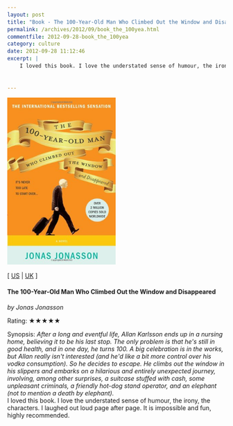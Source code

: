 ```yaml
---
layout: post
title: "Book - The 100-Year-Old Man Who Climbed Out the Window and Disappeared"
permalink: /archives/2012/09/book_the_100yea.html
commentfile: 2012-09-28-book_the_100yea
category: culture
date: 2012-09-28 11:12:46
excerpt: |
    I loved this book. I love the understated sense of humour, the irony, the characters.  I laughed out loud page after page.  It is impossible and fun, highly recommended.        
            

---
```


<img class="photo right" src="/assets/images/1401324649.jpg" width="250" alt="The 100-Year-Old Man Who Climbed Out the Window and Disappeared cover"/>

\[ [US](http://www.amazon.com/o/asin/1401324649) | [UK](http://www.amazon.co.uk/o/asin/1401324649) \]

#### The 100-Year-Old Man Who Climbed Out the Window and Disappeared

<em>by Jonas Jonasson</em>

Rating: ★★★★★

<div class="book_synopsis">
Synopsis: <em>After a long and eventful life, Allan Karlsson ends up in a nursing home, believing it to be his last stop. The only problem is that he's still in good health, and in one day, he turns 100. A big celebration is in the works, but Allan really isn't interested (and he'd like a bit more control over his vodka consumption). So he decides to escape. He climbs out the window in his slippers and embarks on a hilarious and entirely unexpected journey, involving, among other surprises, a suitcase stuffed with cash, some unpleasant criminals, a friendly hot-dog stand operator, and an elephant (not to mention a death by elephant).</em>

</div>
I loved this book. I love the understated sense of humour, the irony, the characters. I laughed out loud page after page. It is impossible and fun, highly recommended.
